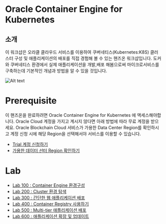 
# Oracle Container Engine for Kubernetes

## 소개
이 워크샵은 오라클 클라우드 서비스를 이용하여 쿠버네티스(Kubernetes:K8S) 클러스터 구성 및 애플리케이션의 배포를 직접 경험해 볼 수 있는 핸즈온 워크샵입니다.
도커와 쿠버네티스 환경에서 실제 애플리케이션을 개발,배포 해봄으로써 마이크로서비스를 구축하는데 기본적인 개념과 방법을 알 수 있을 것입니다.

![Alt text](https://cdn.app.compendium.com/uploads/user/e7c690e8-6ff9-102a-ac6d-e4aebca50425/0eb8e772-8880-46b2-98ee-257cf9c2fa2c/File/9b95e4c8ff7963d8733c3269804a2ab9/untitled.png)

# Prerequisite 
이 핸즈온을 완료하려면 Oracle Container Engine for Kubernetes 에 액세스해야합니다. Oracle Cloud 계정을 가지고 계시지 않다면 아래 방법에 따라 무료 계정을 받으세요. 
Oracle Blockchain Cloud 서비스가 가용한 Data Center Region를 확인하시고 계정 신청 시에 해당  Region을 선택해서야 서비스를 이용할 수 있습니다. 

* [Trial 계정 신청하기](http://www.oracloud.kr/post/oracle_cloud_trial_universal/)
* [가용한 데이터 선터 Region 확인하기](https://cloud.oracle.com/en_US/data-regions)


# Lab
- [Lab 100 : Container Engine 환경구성](Lab/Lab%20100%20:%20Container%20Engine%20환경%20구성.md)
- [Lab 200 : Cluster 환경 탐색](Lab/Lab%20200%20:%20Cluster%20환경%20탐색.md)
- [Lab 300 : 간단한 웹 애플리케이션 배포](Lab/Lab%20300%20:%20간단한%20웹%20애플리케이션%20배포.md)
- [Lab 400 : Container Registry 사용하기](Lab/Lab%20400%20:%20Container%20Registry%20사용하기.md)
- [Lab 500 : Multi-tier 애플리케이션 배포](Lab/Lab%20500%20:%20Multi-tier%20애플리케이션%20배포.md)
- [Lab 600 : 애플리케이션 확장 및 업데이트](Lab/Lab%20600%20:%20애플리케이션%20확장%20및%20업데이트.md)

